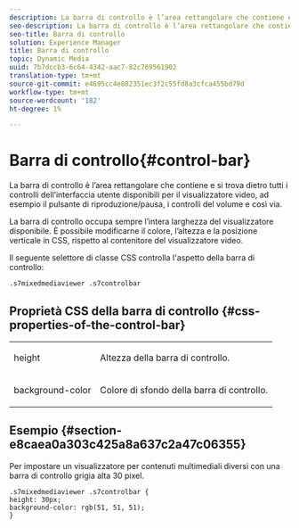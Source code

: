 ```yaml
---
description: La barra di controllo è l’area rettangolare che contiene e si trova dietro tutti i controlli dell’interfaccia utente disponibili per il visualizzatore video, ad esempio il pulsante di riproduzione/pausa, i controlli del volume e così via.
seo-description: La barra di controllo è l’area rettangolare che contiene e si trova dietro tutti i controlli dell’interfaccia utente disponibili per il visualizzatore video, ad esempio il pulsante di riproduzione/pausa, i controlli del volume e così via.
seo-title: Barra di controllo
solution: Experience Manager
title: Barra di controllo
topic: Dynamic Media
uuid: 7b7dccb3-6c64-4342-aac7-82c769561902
translation-type: tm+mt
source-git-commit: e4695cc4e882351ec3f2c55fd8a3cfca455bd79d
workflow-type: tm+mt
source-wordcount: '182'
ht-degree: 1%

---
```



# Barra di controllo{#control-bar}

La barra di controllo è l’area rettangolare che contiene e si trova dietro tutti i controlli dell’interfaccia utente disponibili per il visualizzatore video, ad esempio il pulsante di riproduzione/pausa, i controlli del volume e così via.

<!--<a id="section_061E550C1C1D4DB2BD663A898895B38C"></a>-->

La barra di controllo occupa sempre l’intera larghezza del visualizzatore disponibile. È possibile modificarne il colore, l’altezza e la posizione verticale in CSS, rispetto al contenitore del visualizzatore video.

Il seguente selettore di classe CSS controlla l&#39;aspetto della barra di controllo:

```
.s7mixedmediaviewer .s7controlbar
```

## Proprietà CSS della barra di controllo {#css-properties-of-the-control-bar}

<table id="table_C48C56E696304C9BAFEE71BA9EA9A174"> 
 <tbody> 
  <tr> 
   <td colname="col1"> <p> <span class="codeph"> height </span> </p> </td> 
   <td colname="col2"> <p>Altezza della barra di controllo. </p> </td> 
  </tr> 
  <tr> 
   <td colname="col1"> <p> <span class="codeph"> background-color  </span> </p> </td> 
   <td colname="col2"> <p>Colore di sfondo della barra di controllo. </p> </td> 
  </tr> 
 </tbody> 
</table>

## Esempio {#section-e8caea0a303c425a8a637c2a47c06355}

Per impostare un visualizzatore per contenuti multimediali diversi con una barra di controllo grigia alta 30 pixel.

```
.s7mixedmediaviewer .s7controlbar {  
height: 30px; 
background-color: rgb(51, 51, 51); 
}
```

